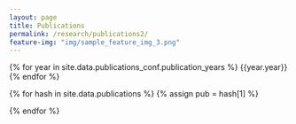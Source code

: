 ```yaml
---
layout: page
title: Publications
permalink: /research/publications2/
feature-img: "img/sample_feature_img_3.png"
---
```

<p>
{% for year in site.data.publications_conf.publication_years %}
    <a onclick="showYear({{ year.year }})" style="cursor:pointer;">{{year.year}}</a>
  <script>var lastYear="{{ year.year }}"</script>
{% endfor %}
</p>
 
{% for hash in site.data.publications %}
{% assign pub = hash[1] %}
<div id="publications-{{pub.year}}" class="year-container" style="display:none;">
  <h2>{{pub.year}}</h2>

{% for publication in pub.publications %}
<div class="publication">

<h4>{{publication.authors}}</h4>
<p>{{publication.title}}</p>
</div>
{% endfor %}
</div>
{% endfor %}

<script>
  function showYear(year){
    hideYearElements();
    var id = "publications-"+year;
    var elem = document.getElementById(id);
    if(elem!==null){
      elem.style.display = 'block';
    }
  }
  function hideYearElements(){
    var elems = document.getElementsByClassName('year-container');

    for (var i = 0; i < elems.length; i ++) {
        elems[i].style.display = 'none';
    }
  }
  
  (function() {
  
  if(typeof lastYear!==undefined && isNaN(lastYear)===false){
    showYear(lastYear);
  }

  })();
</script>
